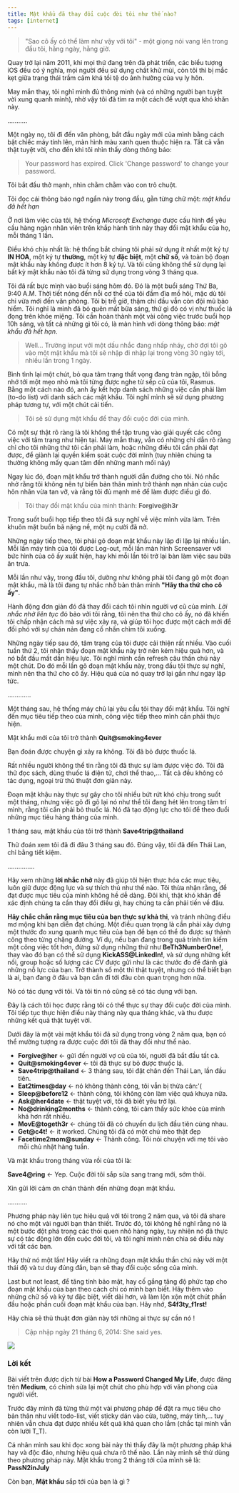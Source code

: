 ```yaml
---
title: Mật khẩu đã thay đổi cuộc đời tôi như thế nào?
tags: [internet]
---
```



> "Sao cô ấy có thể làm như vậy với tôi" - một giọng nói vang lên trong đầu tôi, hằng ngày, hằng giờ.

Quay trở lại năm 2011, khi mọi thứ đang trên đà phát triển, các biểu tượng iOS đều có ý nghĩa, mọi người đều sử dụng chất khử mùi, còn tôi thì bị mắc kẹt giữa trạng thái trầm cảm khá tồi tệ do ảnh hưởng của vụ ly hôn.

May mắn thay, tôi nghĩ mình đủ thông minh (và có những người bạn tuyệt vời xung quanh mình), nhờ vậy tôi đã tìm ra một cách để vượt qua khó khăn này.

...........

Một ngày nọ, tôi đi đến văn phòng, bắt đầu ngày mới của mình bằng cách bật chiếc máy tính lên, màn hình màu xanh quen thuộc hiện ra. Tất cả vẫn thật tuyệt vời, cho đến khi tôi nhìn thấy dòng thông báo:

> Your password has expired.
> Click 'Change password' to change your password.

Tôi bắt đầu thở mạnh, nhìn chằm chằm vào con trỏ chuột.

Tôi đọc cái thông báo ngớ ngẩn này trong đầu, gằn từng chữ một: _mật khẩu đã hết hạn_

Ở nơi làm việc của tôi, hệ thống _Microsoft Exchange_ được cấu hình để yêu cầu hàng ngàn nhân viên trên khắp hành tinh này thay đổi mật khẩu của họ, mỗi tháng 1 lần.

Điều khó chịu nhất là: hệ thống bắt chúng tôi phải sử dụng ít nhất một ký tự **IN HOA**, một ký tự **thường**, một ký tự **đặc biệt**, một **chữ số**, và toàn bộ đoạn mật khẩu này không được ít hơn 8 ký tự. Và tôi cũng không thể sử dụng lại bất kỳ mật khẩu nào tôi đã từng sử dụng trong vòng 3 tháng qua.

Tôi đã rất bực mình vào buổi sáng hôm đó. Đó là một buổi sáng Thứ Ba, 9:40 A.M. Thời tiết nóng đến nỗi cơ thể của tôi đầm đìa mồ hôi, mặc dù tôi chỉ vừa mới đến văn phòng. Tôi bị trễ giờ, thậm chí đầu vẫn còn đội mũ bảo hiểm. Tôi nghĩ là mình đã bỏ quên mất bữa sáng, thứ gì đó có vị như thuốc lá đọng trên khóe miệng. Tôi cần hoàn thành một vài công việc trước buổi họp 10h sáng, và tất cả những gì tôi có, là màn hình với dòng thông báo: _mật khẩu đã hết hạn_.

> Well... Trường input với một dấu nhắc đang nhấp nháy, chờ đợi tôi gõ vào một mật khẩu mà tôi sẽ nhập đi nhập lại trong vòng 30 ngày tới, nhiều lần trong 1 ngày.

Bình tình lại một chút, bỏ qua tâm trạng thất vọng đang tràn ngập, tôi bỗng nhớ tới một mẹo nhỏ mà tôi từng được nghe từ sếp cũ của tôi, Rasmus. Bằng một cách nào đó, anh ấy kết hợp danh sách những việc cần phải làm (to-do list) với danh sách các mật khẩu. Tôi nghĩ mình sẽ sử dụng phương pháp tương tự, với một chút cải tiến.

> Tôi sẽ sử dụng mật khẩu để thay đổi cuộc đời của mình.

Có một sự thật rõ ràng là tôi không thể tập trung vào giải quyết các công việc với tâm trạng như hiện tại. May mắn thay, vẫn có những chỉ dẫn rõ ràng chỉ cho tôi những thứ tôi cần phải làm, hoặc những điều tôi cần phải đạt được, để giành lại quyền kiểm soát cuộc đời mình (tuy nhiên chúng ta thường không mấy quan tâm đến những manh mối này)

Ngay lúc đó, đoạn mật khẩu trở thành người dẫn đường cho tôi. Nó nhắc nhở rằng tôi không nên tự biến bản thân mình trở thành nạn nhân của cuộc hôn nhân vừa tan vỡ, và rằng tôi đủ mạnh mẽ để làm được điều gì đó.

> Tôi thay đổi mật khẩu của mình thành: **Forgive@h3r**

Trong suốt buổi họp tiếp theo tôi đã suy nghĩ về việc mình vừa làm. Trên khuôn mặt buồn bã nặng nề, một nụ cười đã nở.

Những ngày tiếp theo, tôi phải gõ đoạn mật khẩu này lặp đi lặp lại nhiều lần. Mỗi lần máy tính của tôi được Log-out, mỗi lần màn hình Screensaver với bức hình của cô ấy xuất hiện, hay khi mỗi lần tôi trở lại bàn làm việc sau bữa ăn trưa.

Mỗi lần như vậy, trong đầu tôi, dường như không phải tôi đang gõ một đoạn mật khẩu, mà là tôi đang tự nhắc nhở bản thân mình **"Hãy tha thứ cho cô ấy"**.

Hành động đơn giản đó đã thay đổi cách tôi nhìn người vợ cũ của mình. _Lời nhắc nhở liên tục_ đó bảo vởi tôi rằng, tôi nên tha thứ cho cô ấy, nó đã khiến tôi chấp nhận cách mà sự việc xảy ra, và giúp tôi học được một cách mới để đối phó với sự chán nản đang cố nhấn chìm tôi xuống.

Những ngày tiếp sau đó, tâm trạng của tôi được cải thiện rất nhiều. Vào cuối tuần thứ 2, tôi nhận thấy đoạn mật khẩu này trở nên kém hiệu quả hơn, và nó bắt đầu mất dần hiệu lực. Tôi nghĩ mình cần refresh câu thần chú này một chút. Do đó mỗi lần gõ đoạn mật khẩu này, trong đầu tôi thực sự nghĩ, mình nên tha thứ cho cô ấy. Hiệu quả của nó quay trở lại gần như ngay lập tức.

.............

Một tháng sau, hệ thống máy chủ lại yêu cầu tôi thay đổi mật khẩu. Tôi nghĩ đến mục tiêu tiếp theo của mình, công việc tiếp theo mình cần phải thực hiện.

Mật khẩu mới của tôi trở thành **Quit@smoking4ever**

Bạn đoán được chuyện gì xảy ra không. Tôi đã bỏ được thuốc lá.

Rất nhiều người không thể tin rằng tôi đã thực sự làm được việc đó. Tôi đã thử đọc sách, dùng thuốc lá điện tử, chơi thể thao,... Tất cả đều không có tác dụng, ngoại trừ thủ thuật đơn giản này.

Đoạn mật khậu này thực sự gây cho tôi nhiều bứt rứt khó chịu trong suốt một tháng, nhưng việc gõ đi gõ lại nó như thể tôi đang hét lên trong tâm trí mình, rằng tôi cần phải bỏ thuốc lá. Nó đã tạo động lực cho tôi để theo đuổi những mục tiêu hàng tháng của mình.

1 tháng sau, mật khẩu của tôi trở thành **Save4trip@thailand**

Thử đoán xem tôi đã đi đâu 3 tháng sau đó. Đúng vậy, tôi đã đến Thái Lan, chỉ bằng tiết kiệm.

...............

Hãy xem những **lời nhắc nhở** này đã giúp tôi hiện thực hóa các mục tiêu, luôn giữ được động lực và sự thích thú như thế nào. Tôi thừa nhận rằng, để đạt được mục tiêu của mình không hề dễ dàng. Đôi khi, thật khó khăn để xác định chúng ta cần thay đổi điều gì, hay chúng ta cần phải tiến về đâu.

**Hãy chắc chắn rằng mục tiêu của bạn thực sự khả thi**, và tránh những điều mơ mộng khi bạn diễn đạt chúng. Một điều quan trọng là cần phải xây dựng một thước đo xung quanh mục tiêu của bạn để bạn có thể đo được sự thành công theo từng chặng đường. 
Ví dụ, nếu bạn đang trong quá trình tìm kiếm một công việc tốt hơn, đừng sử dụng những thứ như **BeTh3NumberOne!**, thay vào đó bạn có thể sử dụng **KickASS@LinkedIn!**, và sử dụng những kết nối, group hoặc số lượng các CV được gửi như là các thước đo để đánh giá những nỗ lực của bạn. Trở thành số một thì thật tuyệt, nhưng có thể biết bạn là ai, bạn đang ở đâu và bạn cần đi tới đâu còn quan trọng hơn nữa.

Nó có tác dụng với tôi. Và tôi tin nó cũng sẽ có tác dụng với bạn.

Đây là cách tôi học được rằng tôi có thể thực sự thay đổi cuộc đời của mình. Tôi tiếp tục thực hiện điều này tháng này qua tháng khác, và thu được những kết quả thật tuyệt vời.

Dưới đây là một vài mật khẩu tôi đã sử dụng trong vòng 2 năm qua, bạn có thể mường tượng ra được cuộc đời tôi đã thay đổi như thế nào.

- **Forgive@her** ← gửi đến người vợ cũ của tôi, người đã bắt đầu tất cả.
- **Quit@smoking4ever** ← tôi đã thực sự bỏ được thuốc lá.
- **Save4trip@thailand** ← 3 tháng sau, tôi đặt chân đến Thái Lan, lần đầu tiên.
- **Eat2times@day** ← nó không thành công, tôi vẫn bị thừa cân:'(
- **Sleep@before12** ← thành công, tôi không còn làm việc quá khuya nữa.
- **Ask@her4date** ← thật tuyệt vời, tôi đã biết yêu trở lại.
- **No@drinking2months** ← thành công, tôi cảm thấy sức khỏe của mình khá hơn rất nhiều.
- **MovE@togeth3r** ← chúng tôi đã có chuyến du lịch đầu tiên cùng nhau.
- **Get@c4t!** ← it worked. Chúng tôi đã có một chú mèo thật đẹp
- **Facetime2mom@sunday** ← Thành công. Tôi nói chuyện với mẹ tôi vào mỗi chủ nhật hàng tuần.

Và mật khẩu trong tháng vừa rồi của tôi là:

**Save4@ring** ← Yep. Cuộc đời tôi sắp sửa sang trang mới, sớm thôi.

Xin gửi lời cảm ơn chân thành đến những đoạn mật khẩu.

...........

Phương pháp này liên tục hiệu quả với tôi trong 2 năm qua, và tôi đã share nó cho một vài người bạn thân thiết. Trước đó, tôi không hề nghĩ rằng nó là một bước đột phá trong các thói quen nhỏ hàng ngày, tuy nhiên nó đã thực sự có tác động lớn đến cuộc đời tôi, và tôi nghĩ mình nên chia sẻ điều này với tất các bạn.

Hãy thử nó một lần! Hãy viết ra những đoạn mật khẩu thần chú này với một thái độ và tư duy đúng đắn, bạn sẽ thay đổi cuộc sống của mình.

Last but not least, để tăng tính bảo mật, hay cố gắng tăng độ phức tạp cho đoạn mật khẩu của bạn theo cách chỉ có mình bạn biết. Hãy thêm vào những chữ số và ký tự đặc biệt, viết dài hơn, và làm lộn xộn một chút phần đầu hoặc phần cuối đoạn mật khẩu của bạn. Hãy nhớ, **S4f3ty_f1rst!**

Hãy chia sẻ thủ thuật đơn giản này tới những ai thực sự cần nó !

> Cập nhập ngày 21 tháng 6, 2014: She said yes.

![](/img/save4aring.jpeg)

### Lời kết

Bài viết trên được dịch từ bài **How a Password Changed My Life**, được đăng trên **Medium**, có chỉnh sửa lại một chút cho phù hợp với văn phong của người viết.

Trước đây mình đã từng thử một vài phương pháp để đặt ra mục tiêu cho bản thân như viết todo-list, viết sticky dán vào cửa, tường, máy tính,... tuy nhiên vẫn chưa đạt được nhiều kết quả khả quan cho lắm (chắc tại mình vẫn còn lười T_T).

Cá nhân mình sau khi đọc xong bài này thì thấy đây là một phương pháp khá hay và độc đáo, nhưng hiệu quả chưa rõ thế nào. Lần này mình sẽ thử dùng theo phương pháp này. 
Mật khẩu trong 2 tháng tới của mình sẽ là: **PassN2inJuly**

Còn bạn, **Mật khẩu** sắp tới của bạn là gì ?